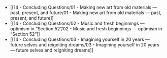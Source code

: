 - [[14 - Concluding Questions/01 - Making new art from old materials — past, present, and future/01 - Making new art from old materials — past, present, and future]]
- [[14 - Concluding Questions/02 - Music and fresh beginnings — optimism in “Section 52”/02 - Music and fresh beginnings — optimism in “Section 52”]]
- [[14 - Concluding Questions/03 - Imagining yourself in 20 years — future selves and reigniting dreams/03 - Imagining yourself in 20 years — future selves and reigniting dreams]]
